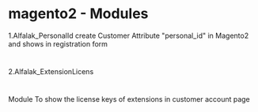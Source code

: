 # magento2 - Modules
1.Alfalak_PersonalId
create Customer Attribute "personal_id" in Magento2 and shows in registration form
#
2.Alfalak_ExtensionLicens
#
Module To show the license keys of extensions in customer account page
#
#
